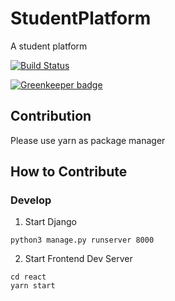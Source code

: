 # StudentPlatform

A student platform

<a href="https://circleci.com/gh/JeekStudio/StudentPlatform/tree/master"><img src="https://img.shields.io/circleci/project/github/JeekStudio/StudentPlatform/master.svg" alt="Build Status"></a>

[![Greenkeeper badge](https://badges.greenkeeper.io/JeekStudio/StudentPlatform.svg)](https://greenkeeper.io/)

## Contribution
Please use yarn as package manager

## How to Contribute
### Develop
1. Start Django
```commandline
python3 manage.py runserver 8000
```
2. Start Frontend Dev Server
```commandline
cd react
yarn start
```